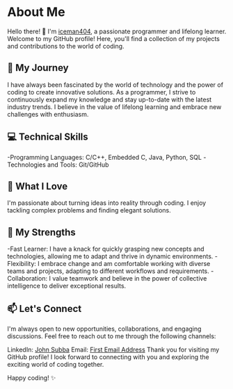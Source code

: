 
# About Me
Hello there! 👋 I'm <a href="https://iceman404.com/" target="_blank">iceman404</a>, a passionate programmer and lifelong learner. Welcome to my GitHub profile! Here, you'll find a collection of my projects and contributions to the world of coding.

## 🌟 My Journey
I have always been fascinated by the world of technology and the power of coding to create innovative solutions. As a programmer, I strive to continuously expand my knowledge and stay up-to-date with the latest industry trends. I believe in the value of lifelong learning and embrace new challenges with enthusiasm.

 ## 💻 Technical Skills
-Programming Languages: C/C++, Embedded C, Java, Python, SQL
-Technologies and Tools: Git/GitHub

## 🚀 What I Love
I'm passionate about turning ideas into reality through coding. I enjoy tackling complex problems and finding elegant solutions.

## 🌈 My Strengths
-Fast Learner: I have a knack for quickly grasping new concepts and technologies, allowing me to adapt and thrive in dynamic environments.
-Flexibility: I embrace change and am comfortable working with diverse teams and projects, adapting to different workflows and requirements.
-Collaboration: I value teamwork and believe in the power of collective intelligence to deliver exceptional results.

<!--
## 📚 Open Source Contributions
I'm an active contributor to the open-source community and believe in the importance of giving back. You'll find some of my contributions and projects here on GitHub.
--->

## 📫 Let's Connect
I'm always open to new opportunities, collaborations, and engaging discussions. Feel free to reach out to me through the following channels:

LinkedIn: [John Subba](https://www.linkedin.com/in/john-subba-ic3man404/)
Email: [First Email Address](mailto:johnsubba404@gmail.com)
Thank you for visiting my GitHub profile! I look forward to connecting with you and exploring the exciting world of coding together.

Happy coding! ✨
<!---
iceman404/iceman404 is a ✨ special ✨ repository because its `README.md` (this file) appears on your GitHub profile.
You can click the Preview link to take a look at your changes.
--->
